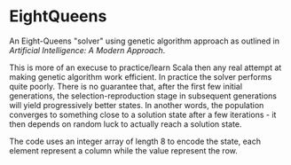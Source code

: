 # EightQueens 
An Eight-Queens "solver" using genetic algorithm approach as outlined in *Artificial Intelligence: A Modern Approach*. 

This is more of an execuse to practice/learn Scala then any real attempt at making genetic algorithm work efficient. In practice the 
solver performs quite poorly. There is no guarantee that, after the first few initial generations, the selection-reproduction stage 
in subsequent generations will yield progressively better states. In another words, the population converges to something close to a
solution state after a few iterations - it then depends on random luck to actually reach a solution state.

The code uses an integer array of length 8 to encode the state, each element represent a column while the value represent the row.















